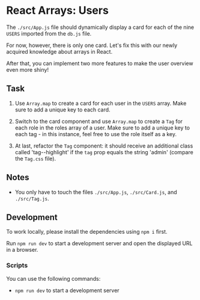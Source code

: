 # React Arrays: Users

The `./src/App.js` file should dynamically display a card for each of the nine `USERS` imported from the `db.js` file.

For now, however, there is only one card. Let's fix this with our newly acquired knowledge about arrays in React.

After that, you can implement two more features to make the user overview even more shiny!

## Task

1. Use `Array.map` to create a card for each user in the `USERS` array. Make sure to add a unique key to each card.

2) Switch to the card component and use `Array.map` to create a `Tag` for each role in the roles array of a user. Make sure to add a unique key to each tag - in this instance, feel free to use the role itself as a key.

3. At last, refactor the `Tag` component: it should receive an additional class called 'tag--highlight' if the `tag` prop equals the string 'admin' (compare the `Tag.css` file).

## Notes

- You only have to touch the files `./src/App.js`, `./src/Card.js`, and `./src/Tag.js`.

## Development

To work locally, please install the dependencies using `npm i` first.

Run `npm run dev` to start a development server and open the displayed URL in a browser.

### Scripts

You can use the following commands:

- `npm run dev` to start a development server
